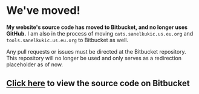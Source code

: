# We've moved!

**My website's source code has moved to Bitbucket, and no longer uses GitHub.** I am also in the process of moving `cats.sanelkukic.us.eu.org` and `tools.sanelkukic.us.eu.org` to Bitbucket as well.

Any pull requests or issues must be directed at the Bitbucket repository. This repository will no longer be used and only serves as a redirection placeholder as of now.

## [Click here](https://bitbucket.org/sanelk2004/sanelkukic.us.eu.org) to view the source code on Bitbucket